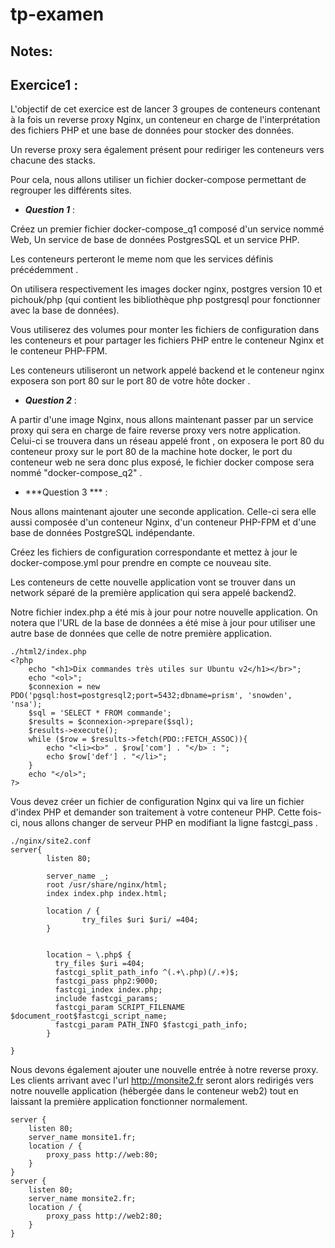 # tp-examen

## Notes: 

## Exercice1 :
L'objectif de cet exercice est de lancer 3 groupes de conteneurs contenant à la fois un reverse proxy Nginx, un conteneur en charge de l'interprétation des fichiers PHP et une base de données pour stocker des données. 

Un reverse proxy sera également présent pour rediriger les conteneurs vers chacune des stacks. 

Pour cela, nous allons utiliser un fichier docker-compose permettant de regrouper les différents sites. 

* ***Question 1*** : 

Créez un premier fichier docker-compose_q1 composé d'un service nommé Web, Un service de base de données PostgresSQL et un service PHP. 

Les conteneurs perteront le meme nom que les services définis précédemment . 

On utilisera respectivement les images docker nginx, postgres version 10 et pichouk/php (qui contient les bibliothèque php postgresql pour fonctionner avec la base de données). 

Vous utiliserez des volumes pour monter les fichiers de configuration dans les conteneurs et pour partager les fichiers PHP entre le conteneur Nginx et le conteneur PHP-FPM. 

Les conteneurs utiliseront un network appelé backend et le conteneur nginx exposera son port 80 sur le port 80 de votre hôte docker .

* ***Question 2*** : 

A partir d'une image Nginx, nous allons maintenant passer par un service proxy qui sera en charge de faire reverse proxy vers notre application. Celui-ci se trouvera dans un réseau appelé front , on exposera le port 80 du conteneur proxy sur le port 80 de la machine hote docker, le port du conteneur web ne sera donc plus exposé, le fichier docker compose sera nommé "docker-compose_q2" . 

* ***Question 3 *** : 

Nous allons maintenant ajouter une seconde application. Celle-ci sera elle aussi composée d'un conteneur Nginx, d'un conteneur PHP-FPM et d'une base de données PostgreSQL indépendante. 

Créez les fichiers de configuration correspondante et mettez à jour le docker-compose.yml pour prendre en compte ce nouveau site. 

Les conteneurs de cette nouvelle application vont se trouver dans un network séparé de la première application qui sera appelé backend2. 

Notre fichier index.php a été mis à jour pour notre nouvelle application. On notera que l'URL de la base de données a été mise à jour pour utiliser une autre base de données que celle de notre première application. 

```
./html2/index.php
<?php
    echo "<h1>Dix commandes très utiles sur Ubuntu v2</h1></br>";
    echo "<ol>";
    $connexion = new PDO('pgsql:host=postgresql2;port=5432;dbname=prism', 'snowden', 'nsa');
    $sql = 'SELECT * FROM commande';
    $results = $connexion->prepare($sql);
    $results->execute();
    while ($row = $results->fetch(PDO::FETCH_ASSOC)){
        echo "<li><b>" . $row['com'] . "</b> : ";
        echo $row['def'] . "</li>";
    }
    echo "</ol>";
?>
```
Vous devez créer un fichier de configuration Nginx qui va lire un fichier d'index PHP et demander son traitement à votre conteneur PHP. Cette fois-ci, nous allons changer de serveur PHP en modifiant la ligne fastcgi_pass .

```
./nginx/site2.conf
server{
        listen 80;

        server_name _;
        root /usr/share/nginx/html;
        index index.php index.html;

        location / {
                try_files $uri $uri/ =404;
        }


        location ~ \.php$ {
          try_files $uri =404;
          fastcgi_split_path_info ^(.+\.php)(/.+)$;
          fastcgi_pass php2:9000;
          fastcgi_index index.php;
          include fastcgi_params;
          fastcgi_param SCRIPT_FILENAME $document_root$fastcgi_script_name;
          fastcgi_param PATH_INFO $fastcgi_path_info;
        }

}
```
Nous devons également ajouter une nouvelle entrée à notre reverse proxy. Les clients arrivant avec l'url http://monsite2.fr seront alors redirigés vers notre nouvelle application (hébergée dans le conteneur web2) tout en laissant la première application fonctionner normalement. 
```
server {
	listen 80;
	server_name monsite1.fr;
	location / {
        proxy_pass http://web:80;
    }
}
server {
	listen 80;
	server_name monsite2.fr;
	location / {
        proxy_pass http://web2:80;
    }
}
```
